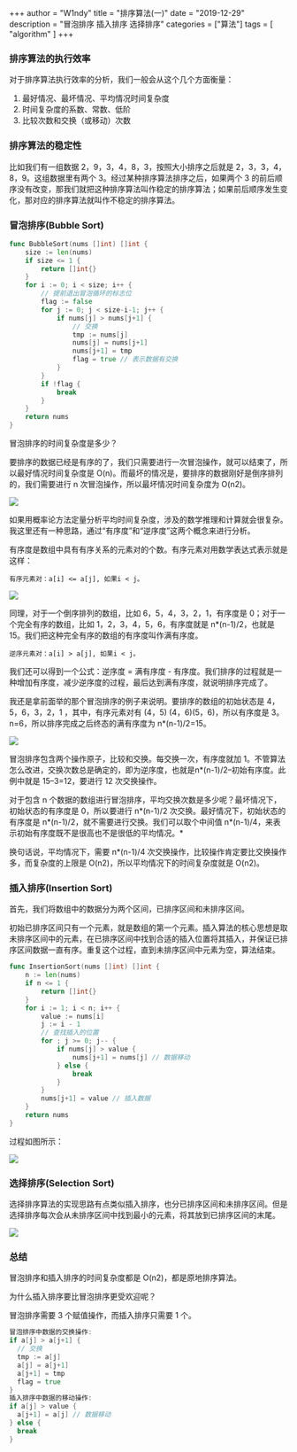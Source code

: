 +++
author = "W1ndy"
title = "排序算法(一)"
date = "2019-12-29"
description = "冒泡排序 插入排序 选择排序"
categories = ["算法"]
tags = [
    "algorithm"
]
+++

### 排序算法的执行效率

对于排序算法执行效率的分析，我们一般会从这个几个方面衡量：

1. 最好情况、最坏情况、平均情况时间复杂度
2. 时间复杂度的系数、常数、低阶
3. 比较次数和交换（或移动）次数

### 排序算法的稳定性

比如我们有一组数据 2，9，3，4，8，3，按照大小排序之后就是 2，3，3，4，8，9。这组数据里有两个 3。经过某种排序算法排序之后，如果两个 3 的前后顺序没有改变，那我们就把这种排序算法叫作稳定的排序算法；如果前后顺序发生变化，那对应的排序算法就叫作不稳定的排序算法。

### 冒泡排序(Bubble Sort)

```go
func BubbleSort(nums []int) []int {
	size := len(nums)
	if size <= 1 {
		return []int{}
	}
	for i := 0; i < size; i++ {
		// 提前退出冒泡循环的标志位
		flag := false
		for j := 0; j < size-i-1; j++ {
			if nums[j] > nums[j+1] {
				// 交换
				tmp := nums[j]
				nums[j] = nums[j+1]
				nums[j+1] = tmp
				flag = true // 表示数据有交换
			}
		}
		if !flag {
			break
		}
	}
	return nums
}
```



冒泡排序的时间复杂度是多少？

要排序的数据已经是有序的了，我们只需要进行一次冒泡操作，就可以结束了，所以最好情况时间复杂度是 O(n)。而最坏的情况是，要排序的数据刚好是倒序排列的，我们需要进行 n 次冒泡操作，所以最坏情况时间复杂度为 O(n2)。

![](https://raw.githubusercontent.com/w1ndyz/windy-img/master/img/j7Fum8WXwPlQy3p.png)

如果用概率论方法定量分析平均时间复杂度，涉及的数学推理和计算就会很复杂。我这里还有一种思路，通过“有序度”和“逆序度”这两个概念来进行分析。

有序度是数组中具有有序关系的元素对的个数。有序元素对用数学表达式表示就是这样：

```
有序元素对：a[i] <= a[j], 如果i < j。
```

![](https://raw.githubusercontent.com/w1ndyz/windy-img/master/img/RzBm64WgHjMr5YL.png)

同理，对于一个倒序排列的数组，比如 6，5，4，3，2，1，有序度是 0；对于一个完全有序的数组，比如 1，2，3，4，5，6，有序度就是 n*(n-1)/2，也就是 15。我们把这种完全有序的数组的有序度叫作满有序度。

```
逆序元素对：a[i] > a[j], 如果i < j。
```

我们还可以得到一个公式：逆序度 = 满有序度 - 有序度。我们排序的过程就是一种增加有序度，减少逆序度的过程，最后达到满有序度，就说明排序完成了。

我还是拿前面举的那个冒泡排序的例子来说明。要排序的数组的初始状态是 4，5，6，3，2，1 ，其中，有序元素对有 (4，5) (4，6)(5，6)，所以有序度是 3。n=6，所以排序完成之后终态的满有序度为 n*(n-1)/2=15。

![](https://raw.githubusercontent.com/w1ndyz/windy-img/master/img/yxd.png)

冒泡排序包含两个操作原子，比较和交换。每交换一次，有序度就加 1。不管算法怎么改进，交换次数总是确定的，即为逆序度，也就是n*(n-1)/2–初始有序度。此例中就是 15–3=12，要进行 12 次交换操作。

对于包含 n 个数据的数组进行冒泡排序，平均交换次数是多少呢？最坏情况下，初始状态的有序度是 0，所以要进行 n*(n-1)/2 次交换。最好情况下，初始状态的有序度是 n*(n-1)/2，就不需要进行交换。我们可以取个中间值 n*(n-1)/4，来表示初始有序度既不是很高也不是很低的平均情况。*

换句话说，平均情况下，需要 n*(n-1)/4 次交换操作，比较操作肯定要比交换操作多，而复杂度的上限是 O(n2)，所以平均情况下的时间复杂度就是 O(n2)。

### 插入排序(Insertion Sort)

首先，我们将数组中的数据分为两个区间，已排序区间和未排序区间。

初始已排序区间只有一个元素，就是数组的第一个元素。插入算法的核心思想是取未排序区间中的元素，在已排序区间中找到合适的插入位置将其插入，并保证已排序区间数据一直有序。重复这个过程，直到未排序区间中元素为空，算法结束。

```go
func InsertionSort(nums []int) []int {
	n := len(nums)
	if n <= 1 {
		return []int{}
	}
	for i := 1; i < n; i++ {
		value := nums[i]
		j := i - 1
		// 查找插入的位置
		for ; j >= 0; j-- {
			if nums[j] > value {
				nums[j+1] = nums[j] // 数据移动
			} else {
				break
			}
		}
		nums[j+1] = value // 插入数据
	}
	return nums
}	
```

过程如图所示：

![](https://raw.githubusercontent.com/w1ndyz/windy-img/master/img/1mlvk7H5ZoE3PbI.png)

### 选择排序(Selection Sort)

选择排序算法的实现思路有点类似插入排序，也分已排序区间和未排序区间。但是选择排序每次会从未排序区间中找到最小的元素，将其放到已排序区间的末尾。

![](https://raw.githubusercontent.com/w1ndyz/windy-img/master/img/r7UoxM8ZOPHA6FX.png)

### 总结

冒泡排序和插入排序的时间复杂度都是 O(n2)，都是原地排序算法。

为什么插入排序要比冒泡排序更受欢迎呢？

冒泡排序需要 3 个赋值操作，而插入排序只需要 1 个。

```go
冒泡排序中数据的交换操作:
if a[j] > a[j+1] { 
  // 交换 
  tmp := a[j]
  a[j] = a[j+1]
  a[j+1] = tmp 
  flag = true
}
插入排序中数据的移动操作:
if a[j] > value { 
  a[j+1] = a[j] // 数据移动
} else { 
  break
}
```

